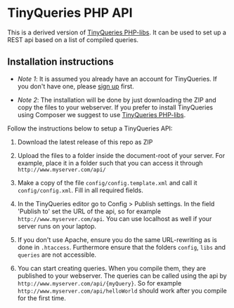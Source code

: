 # TinyQueries PHP API

This is a derived version of [TinyQueries PHP-libs]. It can be used to set up a REST api based on a list of compiled queries.

## Installation instructions

* _Note 1_: It is assumed you already have an account for TinyQueries. If you don't have one, please [sign up] first.

* _Note 2_: The installation will be done by just downloading the ZIP and copy the files to your webserver. If you prefer to install TinyQueries using Composer we suggest to use [TinyQueries PHP-libs].

Follow the instructions below to setup a TinyQueries API:

1. Download the latest release of this repo as ZIP

1. Upload the files to a folder inside the document-root of your server. For example, place it in a folder such that you can access it
through ```http://www.myserver.com/api/```

1. Make a copy of the file ```config/config.template.xml``` and call it ```config/config.xml```. Fill in all required fields.

1. In the TinyQueries editor go to Config > Publish settings. In the field 'Publish to' set the URL of the api, so for example ```http://www.myserver.com/api```. 
You can use localhost as well if your server runs on your laptop.

1. If you don't use Apache, ensure you do the same URL-rewriting as is done in ```.htaccess```. 
   Furthermore ensure that the folders ```config```, ```libs``` and ```queries``` are not accessible.

1. You can start creating queries. When you compile them, they are published to your webserver. The queries can be called using the api 
by ```http://www.myserver.com/api/{myQuery}```. So for example  ```http://www.myserver.com/api/helloWorld``` should work after you compile for the first time.


[TinyQueries PHP-libs]:https://github.com/wdiesveld/TinyQueries
[sign up]:https://www.tinyqueries.com/signup

